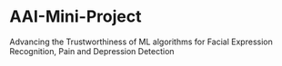 # AAI-Mini-Project
Advancing the Trustworthiness of ML algorithms for Facial Expression Recognition, Pain and Depression Detection
